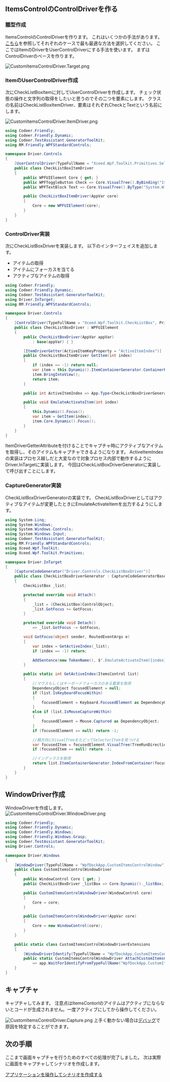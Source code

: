 ## ItemsControlのControlDriverを作る

### 雛型作成
ItemsControlのControlDriverを作ります。
これはいくつかの手法があります。
[こちら]()を参照してそれぞれのケースで最も最適な方法を選択してください。
ここではItemのDriverをUserControlDriverにする手法を使います。
まずはControlDriverのベースを作ります。

![CustomItemsControlDriver.Target.png](../Img/CustomItemsControlDriver.Target.png)

### ItemのUserControlDriver作成
次にCheckListBoxItemに対してUserControlDriverを作成します。
チェック状態の操作と文字列の取得をしたいと思うのでその二つを要素にします。
クラスの名前はCheckListBoxItemDriver、要素はそれぞれCheckとTextという名前にします。

![CustomItemsControlDriver.ItemDriver.png](../Img/CustomItemsControlDriver.ItemDriver.png)

```cs
using Codeer.Friendly;
using Codeer.Friendly.Dynamic;
using Codeer.TestAssistant.GeneratorToolKit;
using RM.Friendly.WPFStandardControls;

namespace Driver.Controls
{
    [UserControlDriver(TypeFullName = "Xceed.Wpf.Toolkit.Primitives.SelectorItem")]
    public class CheckListBoxItemDriver
    {
        public WPFUIElement Core { get; }
        public WPFToggleButton Check => Core.VisualTree().ByBinding("IsSelected").Single().Dynamic(); 
        public WPFTextBlock Text => Core.VisualTree().ByType("System.Windows.Controls.TextBlock").Single().Dynamic(); 

        public CheckListBoxItemDriver(AppVar core)
        {
            Core = new WPFUIElement(core);
        }
    }
}
```

### ControlDriver実装
次にCheckListBoxDriverを実装します。
以下のインターフェイスを追加します。
+ アイテムの取得
+ アイテムにフォーカスを当てる
+ アクティブなアイテムの取得

```cs
using Codeer.Friendly;
using Codeer.Friendly.Dynamic;
using Codeer.TestAssistant.GeneratorToolKit;
using Driver.InTarget;
using RM.Friendly.WPFStandardControls;

namespace Driver.Controls
{
    [ControlDriver(TypeFullName = "Xceed.Wpf.Toolkit.CheckListBox", Priority = 2)]
    public class CheckListBoxDriver : WPFUIElement
    {
        public CheckListBoxDriver(AppVar appVar)
            : base(appVar) { }

        [ItemDriverGetter(ActiveItemKeyProperty = "ActiveItemIndex")]
        public CheckListBoxItemDriver GetItem(int index)
        {
            if (index == -1) return null;
            var item = this.Dynamic().ItemContainerGenerator.ContainerFromIndex(index);
            item.BringIntoView();
            return item;
        }

        public int ActiveItemIndex => App.Type<CheckListBoxDriverGenerator>().GetActiveIndex(this);

        public void EmulateActivateItem(int index)
        {
            this.Dynamic().Focus();
            var item = GetItem(index);
            item.Core.Dynamic().Focus();
        }
    }
}
```
ItemDriverGetterAttributeを付けることでキャプチャ時にアクティブなアイテムを取得し、そのアイテムもキャプチャできるようになります。
ActiveItemIndexの実装はプロセス越しだと大変なので対象プロセス内部で動作するようにDriver.InTargetに実装します。
今回はCheckListBoxDriverGeneratorに実装して呼び出すことにします。

### CaptureGenerator実装
CheckListBoxDriverGeneratorの実装です。
CheckListBoxDriverとしてはアクティブなアイテムが変更したときにEmulateActivateItemを出力するようにします。
```cs
using System.Linq;
using System.Windows;
using System.Windows.Controls;
using System.Windows.Input;
using Codeer.TestAssistant.GeneratorToolKit;
using RM.Friendly.WPFStandardControls;
using Xceed.Wpf.Toolkit;
using Xceed.Wpf.Toolkit.Primitives;

namespace Driver.InTarget
{
    [CaptureCodeGenerator("Driver.Controls.CheckListBoxDriver")]
    public class CheckListBoxDriverGenerator : CaptureCodeGeneratorBase
    {
        CheckListBox _list;

        protected override void Attach()
        {
            _list = (CheckListBox)ControlObject;
            _list.GotFocus += GotFocus;
        }

        protected override void Detach()
            => _list.GotFocus -= GotFocus;

        void GotFocus(object sender, RoutedEventArgs e)
        {
            var index = GetActiveIndex(_list);
            if (index == -1) return;

            AddSentence(new TokenName(), $".EmulateActivateItem({index});");
        }

        public static int GetActiveIndex(ItemsControl list)
        {
            //マウスもしくはキーボードフォーカスのある要素を取得
            DependencyObject focusedElement = null;
            if (list.IsKeyboardFocusWithin)
            {
                focusedElement = Keyboard.FocusedElement as DependencyObject;
            }
            else if (list.IsMouseCaptureWithin)
            {
                focusedElement = Mouse.Captured as DependencyObject;
            }
            if (focusedElement == null) return -1;

            //親方向にVisualTreeをたどってSelectorItemを見つける
            var focusedItem = focusedElement.VisualTree(TreeRunDirection.Ancestors).OfType<SelectorItem>().FirstOrDefault();
            if (focusedItem == null) return -1;

            //インデックスを取得
            return list.ItemContainerGenerator.IndexFromContainer(focusedItem);
        }
    }
}
```

## WindowDriver作成
WindowDriverを作成します。
![CustomItemsControlDriver.WindowDriver.png](../Img/CustomItemsControlDriver.WindowDriver.png)
```cs
using Codeer.Friendly;
using Codeer.Friendly.Dynamic;
using Codeer.Friendly.Windows;
using Codeer.Friendly.Windows.Grasp;
using Codeer.TestAssistant.GeneratorToolKit;
using Driver.Controls;

namespace Driver.Windows
{
    [WindowDriver(TypeFullName = "WpfDockApp.CustomItemsControlWindow")]
    public class CustomItemsControlWindowDriver
    {
        public WindowControl Core { get; }
        public CheckListBoxDriver _listBox => Core.Dynamic()._listBox; 

        public CustomItemsControlWindowDriver(WindowControl core)
        {
            Core = core;
        }

        public CustomItemsControlWindowDriver(AppVar core)
        {
            Core = new WindowControl(core);
        }
    }

    public static class CustomItemsControlWindowDriverExtensions
    {
        [WindowDriverIdentify(TypeFullName = "WpfDockApp.CustomItemsControlWindow")]
        public static CustomItemsControlWindowDriver AttachCustomItemsControlWindow(this WindowsAppFriend app)
            => app.WaitForIdentifyFromTypeFullName("WpfDockApp.CustomItemsControlWindow").Dynamic();
    }
}
```

## キャプチャ
キャプチャしてみます。
注意点はItemsContorlのアイテムはアクティブにならないとコードが生成されません。一度アクティブにしてから操作してください。

![CustomItemsControlDriver.Capture.png](../Img/CustomItemsControlDriver.Capture.png)
上手く動かない場合は[デバッグ](../feature/CaptureAndExecute.md#デバッグ)で原因を特定することができます。

## 次の手順

ここまで画面キャプチャを行うためのすべての処理が完了しました。
次は実際に画面をキャプチャしてシナリオを作成します。

[アプリケーションを操作してシナリオを作成する](Scenario.md)